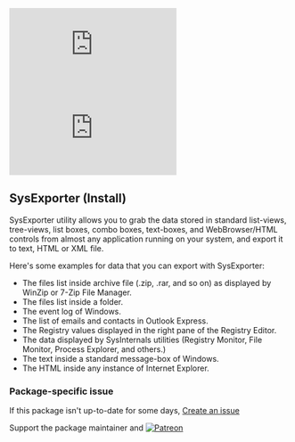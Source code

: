 [![](https://img.shields.io/chocolatey/v/sysexp.install?color=green&label=sysexp.install)](https://chocolatey.org/packages/sysexp.install) [![](https://img.shields.io/chocolatey/dt/sysexp.install)](https://chocolatey.org/packages/sysexp.install)

## SysExporter (Install)

SysExporter utility allows you to grab the data stored in standard list-views, tree-views, list boxes, combo boxes, text-boxes, and WebBrowser/HTML controls from
almost any application running on your system, and export it to text, HTML or XML file.

Here's some examples for data that you can export with SysExporter:

* The files list inside archive file (.zip, .rar, and so on) as displayed by WinZip or 7-Zip File Manager. 
* The files list inside a folder.
* The event log of Windows.
* The list of emails and contacts in Outlook Express. 
* The Registry values displayed in the right pane of the Registry Editor.
* The data displayed by SysInternals utilities (Registry Monitor, File Monitor, Process Explorer, and others.) 
* The text inside a standard message-box of Windows.
* The HTML inside any instance of Internet Explorer.

### Package-specific issue
If this package isn't up-to-date for some days, [Create an issue](https://github.com/tunisiano187/Chocolatey-packages/issues/new/choose)

Support the package maintainer and [![Patreon](https://cdn.jsdelivr.net/gh/tunisiano187/Chocolatey-packages@d15c4e19c709e7148588d4523ffc6dd3cd3c7e5e/icons/patreon.png)](https://www.patreon.com/bePatron?u=39585820)
